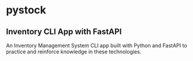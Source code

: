 # pystock

## Inventory CLI App with FastAPI

An Inventory Management System CLI app built with Python and FastAPI to practice and reinforce knowledge in these technologies.
